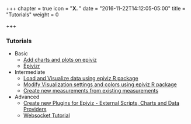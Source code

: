 +++
chapter = true
icon = "<b>X. </b>"
date = "2016-11-22T14:12:05-05:00"
title = "Tutorials"
weight = 0

+++

### Tutorials

* Basic
    * [Add charts and plots on epiviz](charts/)
    * [Epivizr](epivizr/)
* Intermediate
    * [Load and Visualize data using epiviz R package]()
    * [Modify Visualization settings and colors using epiviz R package]()
    * [Create new measurements from existing measurements](computed-measurements/)
* Advanced 
    * [Create new Plugins for Epiviz - External Scripts, Charts and Data Providers](plugins/)
    * [Websocket Tutorial](websocket/)
